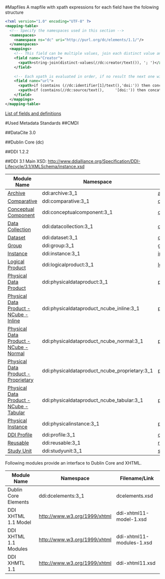 #Mapfiles
A mapfile with xpath expressions for each field have the folowing structure

``` xml
<?xml version="1.0" encoding="UTF-8" ?>
<mapping-table>
  <!-- Specify the namespaces used in this section -->
  <namespaces>
    <namespace ns="dc" uri="http://purl.org/dc/elements/1.1/"/>
  </namespaces>
  <mappings>
    <!-- This field can be multiple values, join each distinct value and separate them with ';' -->
    <field name="Creator">
      <xpath>string-join(distinct-values(//dc:creator/text()), '; ')</xpath>
    </field>
    
    <!-- Each xpath is evaluated in order, if no result the next one will be evaluated -->
    <field name="url">
      <xpath>if (contains (//dc:identifier[1]/text(),'doi:')) then concat('http://dx.doi.org/',substring-after(//dc:identifier[1]/text(),'doi:')) else //dc:identifier/text()</xpath>
      <xpath>if (contains(//dc:source/text(),     '[doi:')) then concat('http://dx.doi.org/',substring-before(substring-after(//dc:source/text(), '[doi: '), ']')) else //dc:source/text()</xpath>
    </field>    
  </mappings>
</mapping-table>  
```

[List of fields and definitions](https://github.com/DASISH/md-mapping/wiki/DASISH-metadata-catalog---metadata-reference)


#Used Metadata Standards
##CMDI

##DataCite 3.0

##Dublin Core (dc)

##DDI 1.2.2


##DDI 3.1
Main XSD: http://www.ddialliance.org/Specification/DDI-Lifecycle/3.1/XMLSchema/instance.xsd



| Module Name	   |  Namespace	   | Filename/Link  |
| ---------------- | ------------- | -------------- |
| [Archive](http://www.ddialliance.org/Specification/DDI-Lifecycle/3.1/XMLSchema/FieldLevelDocumentation/namespaces/ddi_archive_3_1/namespace-summary.html)	| ddi:archive:3_1 |	[archive.xsd](http://www.ddialliance.org/Specification/DDI-Lifecycle/3.1/XMLSchema/archive.xsd) |
| [Comparative](http://www.ddialliance.org/Specification/DDI-Lifecycle/3.1/XMLSchema/FieldLevelDocumentation/namespaces/ddi_comparative_3_1/namespace-summary.html)	| ddi:comparative:3_1	| [comparative.xsd](http://www.ddialliance.org/Specification/DDI-Lifecycle/3.1/XMLSchema/comparative.xsd) |
| [Conceptual Component](http://www.ddialliance.org/Specification/DDI-Lifecycle/3.1/XMLSchema/FieldLevelDocumentation/namespaces/ddi_conceptualcomponent_3_1/namespace-summary.html)	| ddi:conceptualcomponent:3_1	| [conceptualcomponent.xsd](http://www.ddialliance.org/Specification/DDI-Lifecycle/3.1/XMLSchema/conceptualcomponent.xsd) |
| [Data Collection](http://www.ddialliance.org/Specification/DDI-Lifecycle/3.1/XMLSchema/FieldLevelDocumentation/namespaces/ddi_datacollection_3_1/namespace-summary.html)	| ddi:datacollection:3_1	| [datacollection.xsd](http://www.ddialliance.org/Specification/DDI-Lifecycle/3.1/XMLSchema/datacollection.xsd) |
| [Dataset](http://www.ddialliance.org/Specification/DDI-Lifecycle/3.1/XMLSchema/FieldLevelDocumentation/namespaces/ddi_dataset_3_1/namespace-summary.html)	| ddi:dataset:3_1	| [dataset.xsd](http://www.ddialliance.org/Specification/DDI-Lifecycle/3.1/XMLSchema/dataset.xsd) |
| [Group](http://www.ddialliance.org/Specification/DDI-Lifecycle/3.1/XMLSchema/FieldLevelDocumentation/namespaces/ddi_group_3_1/namespace-summary.html)	| ddi:group:3_1	| [group.xsd](http://www.ddialliance.org/Specification/DDI-Lifecycle/3.1/XMLSchema/group.xsd) |
| [Instance](http://www.ddialliance.org/Specification/DDI-Lifecycle/3.1/XMLSchema/FieldLevelDocumentation/namespaces/ddi_instance_3_1/namespace-summary.html)	| ddi:instance:3_1	| [instance.xsd](http://www.ddialliance.org/Specification/DDI-Lifecycle/3.1/XMLSchema/instance.xsd) |
| [Logical Product](http://www.ddialliance.org/Specification/DDI-Lifecycle/3.1/XMLSchema/FieldLevelDocumentation/namespaces/ddi_logicalproduct_3_1/namespace-summary.html)	| ddi:logicalproduct:3_1	| [logicalproduct.xsd](http://www.ddialliance.org/Specification/DDI-Lifecycle/3.1/XMLSchema/logicalproduct.xsd) |
| [Physical Data Product](http://www.ddialliance.org/Specification/DDI-Lifecycle/3.1/XMLSchema/FieldLevelDocumentation/namespaces/ddi_physicaldataproduct_3_1/namespace-summary.html)	| ddi:physicaldataproduct:3_1	| [physicaldataproduct.xsd](http://www.ddialliance.org/Specification/DDI-Lifecycle/3.1/XMLSchema/physicaldataproduct.xsd) |
| [Physical Data Product - NCube - Inline](http://www.ddialliance.org/Specification/DDI-Lifecycle/3.1/XMLSchema/FieldLevelDocumentation/namespaces/ddi_physicaldataproduct_ncube_inline_3_1/namespace-summary.html)	| ddi:physicaldataproduct_ncube_inline:3_1	| [physicaldataproduct_ncube_inline.xsd](http://www.ddialliance.org/Specification/DDI-Lifecycle/3.1/XMLSchema/physicaldataproduct_ncube_inline.xsd) |
| [Physical Data Product - NCube - Normal](http://www.ddialliance.org/Specification/DDI-Lifecycle/3.1/XMLSchema/FieldLevelDocumentation/namespaces/ddi_physicaldataproduct_ncube_normal_3_1/namespace-summary.html)	| ddi:physicaldataproduct_ncube_normal:3_1	| [physicaldataproduct_ncube_normal.xsd](http://www.ddialliance.org/Specification/DDI-Lifecycle/3.1/XMLSchema/physicaldataproduct_ncube_normal.xsd) |
| [Physical Data Product - Proprietary](http://www.ddialliance.org/Specification/DDI-Lifecycle/3.1/XMLSchema/FieldLevelDocumentation/namespaces/ddi_physicaldataproduct_ncube_proprietary_3_1/namespace-summary.html)	| ddi:physicaldataproduct_ncube_proprietary:3_1	| [physicaldataproduct_proprietary.xsd](http://www.ddialliance.org/Specification/DDI-Lifecycle/3.1/XMLSchema/physicaldataproduct_proprietary.xsd) |
| [Physical Data Product - NCube - Tabular](http://www.ddialliance.org/Specification/DDI-Lifecycle/3.1/XMLSchema/FieldLevelDocumentation/namespaces/ddi_physicaldataproduct_ncube_tabular_3_1/namespace-summary.html)	| ddi:physicaldataproduct_ncube_tabular:3_1	| [physicaldataproduct_ncube_tabular.xsd](http://www.ddialliance.org/Specification/DDI-Lifecycle/3.1/XMLSchema/physicaldataproduct_ncube_tabular.xsd) |
| [Physical Instance](http://www.ddialliance.org/Specification/DDI-Lifecycle/3.1/XMLSchema/FieldLevelDocumentation/namespaces/ddi_physicalinstance_3_1/namespace-summary.html)	| ddi:physicalinstance:3_1	| [physicalinstance.xsd](http://www.ddialliance.org/Specification/DDI-Lifecycle/3.1/XMLSchema/reusable.xsd) |
| [DDI Profile](http://www.ddialliance.org/Specification/DDI-Lifecycle/3.1/XMLSchema/FieldLevelDocumentation/namespaces/ddi_profile_3_1/namespace-summary.html)	| ddi:profile:3_1	| [ddiprofile.xsd](http://www.ddialliance.org/Specification/DDI-Lifecycle/3.1/XMLSchema/ddiprofile.xsd) |
| [Reusable](http://www.ddialliance.org/Specification/DDI-Lifecycle/3.1/XMLSchema/FieldLevelDocumentation/namespaces/ddi_reusable_3_1/namespace-summary.html)	| ddi:reusable:3_1	| [reusable.xsd](http://www.ddialliance.org/Specification/DDI-Lifecycle/3.1/XMLSchema/reusable.xsd) |
| [Study Unit](http://www.ddialliance.org/Specification/DDI-Lifecycle/3.1/XMLSchema/FieldLevelDocumentation/namespaces/ddi_studyunit_3_1/namespace-summary.html)	| ddi:studyunit:3_1	| [studyunit.xsd](http://www.ddialliance.org/Specification/DDI-Lifecycle/3.1/XMLSchema/studyunit.xsd) |

Following modules provide an interface to Dublin Core and XHTML.

| Module Name	   |Namespace	   |Filename/Link   |
| ---------------- | ------------- | -------------- |
| Dublin Core Elements	| ddi:dcelements:3_1	| dcelements.xsd | 
| DDI XHTML 1.1 Model	| http://www.w3.org/1999/xhtml	| ddi-xhtml11-model-1.xsd |
| DDI XHTML 1.1 Modules	| http://www.w3.org/1999/xhtml	| ddi-xhtml11-modules-1.xsd |
| DDI XHMTL 1.1	| http://www.w3.org/1999/xhtml	| ddi-xhtml11.xsd |
